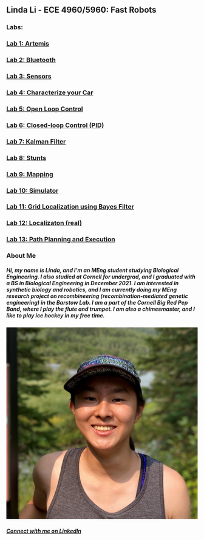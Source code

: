 ## Linda Li - ECE 4960/5960: Fast Robots

### **Labs:**
### [Lab 1: Artemis](https://lyl24.github.io/lyl24-ece4960/lab1)
### [Lab 2: Bluetooth](https://lyl24.github.io/lyl24-ece4960/lab2)
### [Lab 3: Sensors](https://lyl24.github.io/lyl24-ece4960/lab3)
### [Lab 4: Characterize your Car](https://lyl24.github.io/lyl24-ece4960/lab4)
### [Lab 5: Open Loop Control](https://lyl24.github.io/lyl24-ece4960/lab5)
### [Lab 6: Closed-loop Control (PID)](https://lyl24.github.io/lyl24-ece4960/lab6)
### [Lab 7: Kalman Filter](https://lyl24.github.io/lyl24-ece4960/lab7)
### [Lab 8: Stunts](https://lyl24.github.io/lyl24-ece4960/lab8)
### [Lab 9: Mapping](https://lyl24.github.io/lyl24-ece4960/lab9)
### [Lab 10: Simulator](https://lyl24.github.io/lyl24-ece4960/lab10)
### [Lab 11: Grid Localization using Bayes Filter](https://lyl24.github.io/lyl24-ece4960/lab11)
### [Lab 12: Localizaton (real)](https://lyl24.github.io/lyl24-ece4960/lab12)
### [Lab 13: Path Planning and Execution](https://lyl24.github.io/lyl24-ece4960/lab13)

### **About Me**
##### Hi, my name is Linda, and I'm an MEng student studying Biological Engineering. I also studied at Cornell for undergrad, and I graduated with a BS in Biological Engineering in December 2021. I am interested in synthetic biology and robotics, and I am currently doing my MEng research project on recombineering (recombination-mediated genetic engineering) in the Barstow Lab. I am a part of the Cornell Big Red Pep Band, where I play the flute and trumpet. I am also a chimesmaster, and I like to play ice hockey in my free time.

![me](images/pfp.jpg)

##### [Connect with me on LinkedIn](https://www.linkedin.com/in/linda-li-714ab4189/)
